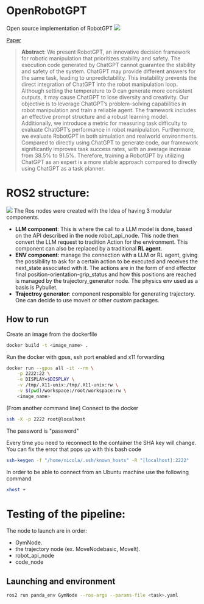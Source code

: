 # OpenRobotGPT
Open source implementation of RobotGPT
![](images/banner.gif)

[Paper](https://arxiv.org/abs/2312.01421)
> **Abstract**: We present RobotGPT, an innovative decision framework for robotic manipulation that prioritizes stability and safety. The execution code generated by ChatGPT cannot guarantee the stability and safety of the system. ChatGPT may provide different answers for the same task, leading to unpredictability. This instability prevents the direct integration of ChatGPT into the robot manipulation loop. Although setting the temperature to 0 can generate more consistent outputs, it may cause ChatGPT to lose diversity and creativity. Our objective is to leverage ChatGPT’s problem-solving capabilities in robot manipulation and train a reliable agent. The framework includes an effective prompt structure and a robust learning model. Additionally, we introduce a metric for measuring task difficulty to evaluate ChatGPT’s performance in robot manipulation. Furthermore, we evaluate RobotGPT in both simulation and realworld environments. Compared to directly using ChatGPT to generate code, our framework significantly improves task success rates, with an average increase from 38.5% to 91.5%. Therefore, training a RobotGPT by utilizing ChatGPT as an expert is a more stable approach compared to directly using ChatGPT as a task planner.

# ROS2 structure:
![](images/graph_ros.png)
The Ros nodes were created with the Idea of having 3 modular components.
- **LLM component**: This is where the call to a LLM model is done, based on the API described in the node robot_api_node. This node then convert the LLM request to tradition Action for the environment. This component can also be replaced by a traditional **RL agent**.
- **ENV component**: manage the connection with a LLM or RL agent, giving the possibility to ask for a certain action to be executed and receives the next_state associated with it. The actions are in the form of end effector final position-orientation-grip_status and how this positions are reached is managed by the trajectory_generator node. The physics env used as a basis is Pybullet.
- **Trajectroy generator**: component responsible for generating trajectory. One can decide to use moveit or other custom packages.

## How to run
Create an image from the dockerfile

```bash
docker build -t <image_name> .
```

Run the docker with gpus, ssh port enabled and x11 forwarding
```bash
docker run --gpus all -it --rm \
    -p 2222:22 \
    -e DISPLAY=$DISPLAY \
    -v /tmp/.X11-unix:/tmp/.X11-unix:rw \
    -v $(pwd)/workspace:/root/workspace:rw \
    <image_name>
```

(From another command line) Connect to the docker
```bash
ssh -X -p 2222 root@localhost
```

The password is "password"

Every time you need to reconnect to the container the SHA key will change. You can fix the error that pops up with this bash code
```bash
ssh-keygen -f "/home/nicola/.ssh/known_hosts" -R "[localhost]:2222"
```

In order to be able to connect from an Ubuntu machine use the following command
```bash
xhost +
```

# Testing of the pipeline:
The node to launch are in order:
- GymNode.
- the trajectory node (ex. MoveNodebasic, MoveIt).
- robot_api_node
- code_node

## Launching and environment
```bash
ros2 run panda_env GymNode --ros-args --params-file <task>.yaml
```
